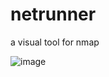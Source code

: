 # netrunner

a visual tool for nmap

![image](https://github.com/user-attachments/assets/601adf1b-c4a1-4e70-bf56-fdb8ff40c930)
